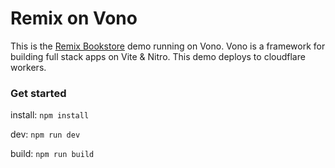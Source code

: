 # Remix on Vono

This is the [Remix Bookstore](https://github.com/remix-run/remix/tree/main/demos/bookstore) demo running on Vono. Vono is a framework for building full stack apps on Vite & Nitro. This demo deploys to cloudflare workers.

### Get started

install: `npm install` 

dev: `npm run dev`

build: `npm run build`